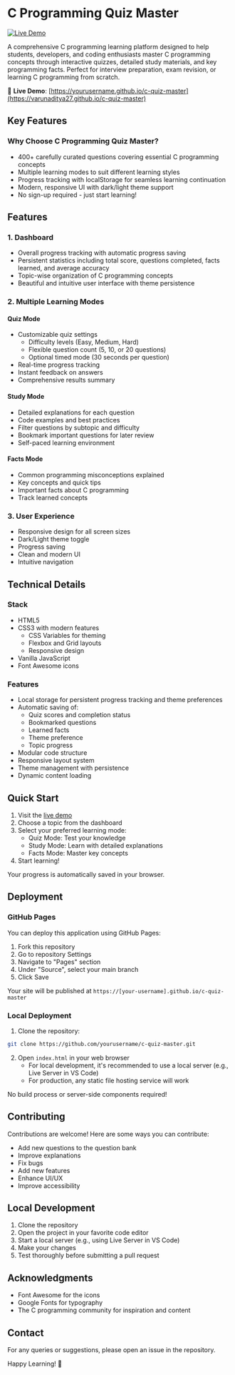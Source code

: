 # C Programming Quiz Master

[![Live Demo](https://img.shields.io/badge/demo-online-green.svg)](https://varunaditya27.github.io/c-quiz-master)

A comprehensive C programming learning platform designed to help students, developers, and coding enthusiasts master C programming concepts through interactive quizzes, detailed study materials, and key programming facts. Perfect for interview preparation, exam revision, or learning C programming from scratch.

🚀 **Live Demo**: [https://yourusername.github.io/c-quiz-master](https://varunaditya27.github.io/c-quiz-master)

## Key Features

### Why Choose C Programming Quiz Master?
- 400+ carefully curated questions covering essential C programming concepts
- Multiple learning modes to suit different learning styles
- Progress tracking with localStorage for seamless learning continuation
- Modern, responsive UI with dark/light theme support
- No sign-up required - just start learning!

## Features

### 1. Dashboard
- Overall progress tracking with automatic progress saving
- Persistent statistics including total score, questions completed, facts learned, and average accuracy
- Topic-wise organization of C programming concepts
- Beautiful and intuitive user interface with theme persistence

### 2. Multiple Learning Modes

#### Quiz Mode
- Customizable quiz settings
  - Difficulty levels (Easy, Medium, Hard)
  - Flexible question count (5, 10, or 20 questions)
  - Optional timed mode (30 seconds per question)
- Real-time progress tracking
- Instant feedback on answers
- Comprehensive results summary

#### Study Mode
- Detailed explanations for each question
- Code examples and best practices
- Filter questions by subtopic and difficulty
- Bookmark important questions for later review
- Self-paced learning environment

#### Facts Mode
- Common programming misconceptions explained
- Key concepts and quick tips
- Important facts about C programming
- Track learned concepts

### 3. User Experience
- Responsive design for all screen sizes
- Dark/Light theme toggle
- Progress saving
- Clean and modern UI
- Intuitive navigation

## Technical Details

### Stack
- HTML5
- CSS3 with modern features
  - CSS Variables for theming
  - Flexbox and Grid layouts
  - Responsive design
- Vanilla JavaScript
- Font Awesome icons

### Features
- Local storage for persistent progress tracking and theme preferences
- Automatic saving of:
  - Quiz scores and completion status
  - Bookmarked questions
  - Learned facts
  - Theme preference
  - Topic progress
- Modular code structure
- Responsive layout system
- Theme management with persistence
- Dynamic content loading

## Quick Start

1. Visit the [live demo](https://varunaditya27.github.io/c-quiz-master)
2. Choose a topic from the dashboard
3. Select your preferred learning mode:
   - Quiz Mode: Test your knowledge
   - Study Mode: Learn with detailed explanations
   - Facts Mode: Master key concepts
4. Start learning!

Your progress is automatically saved in your browser.

## Deployment

### GitHub Pages
You can deploy this application using GitHub Pages:

1. Fork this repository
2. Go to repository Settings
3. Navigate to "Pages" section
4. Under "Source", select your main branch
5. Click Save

Your site will be published at `https://[your-username].github.io/c-quiz-master`

### Local Deployment
1. Clone the repository:
```bash
git clone https://github.com/yourusername/c-quiz-master.git
```

2. Open `index.html` in your web browser
   - For local development, it's recommended to use a local server (e.g., Live Server in VS Code)
   - For production, any static file hosting service will work

No build process or server-side components required!

## Contributing

Contributions are welcome! Here are some ways you can contribute:

- Add new questions to the question bank
- Improve explanations
- Fix bugs
- Add new features
- Enhance UI/UX
- Improve accessibility

## Local Development

1. Clone the repository
2. Open the project in your favorite code editor
3. Start a local server (e.g., using Live Server in VS Code)
4. Make your changes
5. Test thoroughly before submitting a pull request

## Acknowledgments

- Font Awesome for the icons
- Google Fonts for typography
- The C programming community for inspiration and content

## Contact

For any queries or suggestions, please open an issue in the repository.

Happy Learning! 🚀
